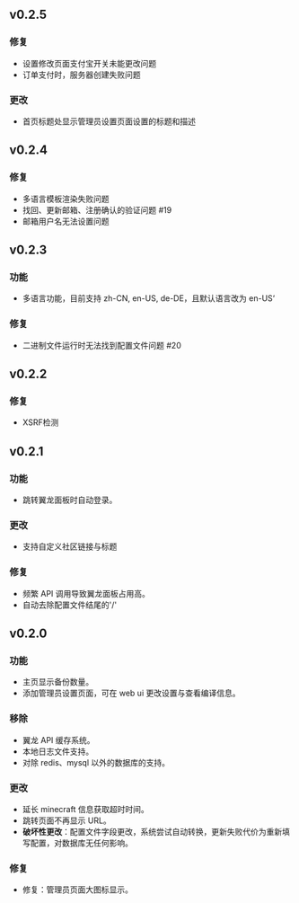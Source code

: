 ## v0.2.5

### 修复

- 设置修改页面支付宝开关未能更改问题
- 订单支付时，服务器创建失败问题

### 更改

- 首页标题处显示管理员设置页面设置的标题和描述

## v0.2.4

### 修复

- 多语言模板渲染失败问题
- 找回、更新邮箱、注册确认的验证问题 #19
- 邮箱用户名无法设置问题

## v0.2.3

### 功能

- 多语言功能，目前支持 zh-CN, en-US, de-DE，且默认语言改为 en-US‘

### 修复

- 二进制文件运行时无法找到配置文件问题 #20

## v0.2.2

### 修复

- XSRF检测

## v0.2.1

### 功能

- 跳转翼龙面板时自动登录。

### 更改

- 支持自定义社区链接与标题

### 修复

- 频繁 API 调用导致翼龙面板占用高。
- 自动去除配置文件结尾的'/'

## v0.2.0

### 功能

- 主页显示备份数量。
- 添加管理员设置页面，可在 web ui 更改设置与查看编译信息。

### 移除

- 翼龙 API 缓存系统。
- 本地日志文件支持。
- 对除 redis、mysql 以外的数据库的支持。

### 更改

- 延长 minecraft 信息获取超时时间。
- 跳转页面不再显示 URL。
- **破坏性更改**：配置文件字段更改，系统尝试自动转换，更新失败代价为重新填写配置，对数据库无任何影响。

### 修复

- 修复：管理员页面大图标显示。

